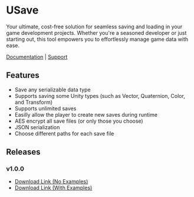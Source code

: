# USave
Your ultimate, cost-free solution for seamless saving and loading in your game development projects. Whether you're a seasoned developer or just starting out, this tool empowers you to effortlessly manage game data with ease.

[Documentation](https://stylish-esper.gitbook.io/usave/) | [Support](https://www.stylishesper.com/contact)

## Features
- Save any serializable data type
- Supports saving some Unity types (such as Vector, Quaternion, Color, and Transform)
- Supports unlimited saves
- Easilly allow the player to create new saves during runtime
- AES encrypt all save files (or only those you choose)
- JSON serialization
- Choose different paths for each save file

## Releases
### v1.0.0
- [Download Link (No Examples)](https://github.com/StylishEsper/USave/releases/download/v1.0.0/USave_v1.0.0.unitypackage)
- [Download Link (With Examples)](https://github.com/StylishEsper/USave/releases/download/v1.0.0/USave_v1.0.0_examples_included.unitypackage)
